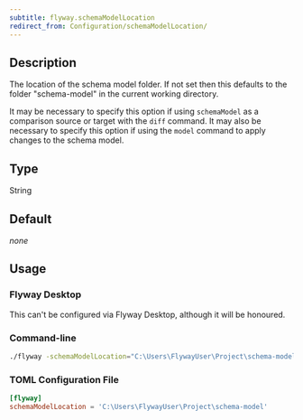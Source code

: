 ```yaml
---
subtitle: flyway.schemaModelLocation
redirect_from: Configuration/schemaModelLocation/
---
```


## Description

The location of the schema model folder.
If not set then this defaults to the folder "schema-model" in the current working directory.

It may be necessary to specify this option if using `schemaModel` as a comparison source or target with the
`diff` command. It may also be necessary to specify this option if using the
`model` command to apply changes to the schema
model.

## Type

String

## Default

<i>none</i>

## Usage

### Flyway Desktop

This can't be configured via Flyway Desktop, although it will be honoured.

### Command-line

```bash
./flyway -schemaModelLocation="C:\Users\FlywayUser\Project\schema-model"
```

### TOML Configuration File

```toml
[flyway]
schemaModelLocation = 'C:\Users\FlywayUser\Project\schema-model'
```
